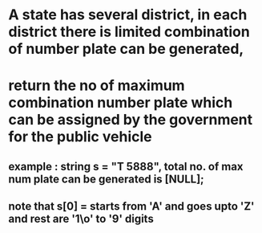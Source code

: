 # A state has several district, in each district there is limited combination of number plate can be generated,

# return the no of maximum combination number plate which can be assigned by the government for the public vehicle

## example : string s = "T 5888", total no. of max num plate can be generated is [NULL];

## note that s[0] = starts from 'A' and goes upto 'Z' and rest are '1\o' to '9' digits
